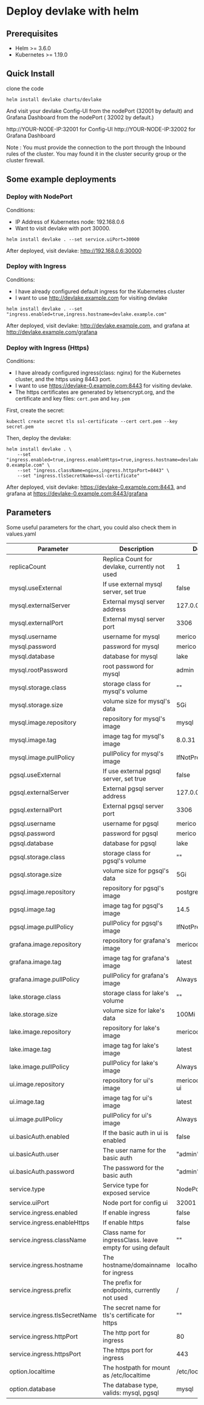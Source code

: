 # Deploy devlake with helm

## Prerequisites

- Helm >= 3.6.0
- Kubernetes >= 1.19.0


## Quick Install

clone the code
```
helm install devlake charts/devlake
```

And visit your devlake Config-UI  from the nodePort (32001 by default) and Grafana Dashboard from the nodePort ( 32002 by default.)

http://YOUR-NODE-IP:32001 for Config-UI
http://YOUR-NODE-IP:32002 for Grafana Dashboard

Note : You must provide the connection to the port through the Inbound rules of the cluster. You may found it in the cluster security group or the cluster firewall.


## Some example deployments

### Deploy with NodePort

Conditions:
 - IP Address of Kubernetes node: 192.168.0.6
 - Want to visit devlake with port 30000.

```
helm install devlake . --set service.uiPort=30000
```

After deployed, visit devlake: http://192.168.0.6:30000

### Deploy with Ingress

Conditions:
 - I have already configured default ingress for the Kubernetes cluster
 - I want to use http://devlake.example.com for visiting devlake

```
helm install devlake . --set "ingress.enabled=true,ingress.hostname=devlake.example.com"
```

After deployed, visit devlake: http://devlake.example.com, and grafana at http://devlake.example.com/grafana

### Deploy with Ingress (Https)

Conditions:
 - I have already configured ingress(class: nginx) for the Kubernetes cluster, and the https using 8443 port.
 - I want to use https://devlake-0.example.com:8443 for visiting devlake.
 - The https certificates are generated by letsencrypt.org, and the certificate and key files: `cert.pem` and `key.pem`

First, create the secret:
```
kubectl create secret tls ssl-certificate --cert cert.pem --key secret.pem
```

Then, deploy the devlake:
```
helm install devlake . \
    --set "ingress.enabled=true,ingress.enableHttps=true,ingress.hostname=devlake-0.example.com" \
    --set "ingress.className=nginx,ingress.httpsPort=8443" \
    --set "ingress.tlsSecretName=ssl-certificate"
```

After deployed, visit devlake: https://devlake-0.example.com:8443, and grafana at https://devlake-0.example.com:8443/grafana


## Parameters

Some useful parameters for the chart, you could also check them in values.yaml

| Parameter                     | Description                                                | Default             |
| ----------------------------- | ---------------------------------------------------------- | ------------------- |
| replicaCount                  | Replica Count for devlake, currently not used              | 1                   |
| mysql.useExternal             | If use external mysql server, set true                     | false               |
| mysql.externalServer          | External mysql server address                              | 127.0.0.1           |
| mysql.externalPort            | External mysql server port                                 | 3306                |
| mysql.username                | username for mysql                                         | merico              |
| mysql.password                | password for mysql                                         | merico              |
| mysql.database                | database for mysql                                         | lake                |
| mysql.rootPassword            | root password for mysql                                    | admin               |
| mysql.storage.class           | storage class for mysql's volume                           | ""                  |
| mysql.storage.size            | volume size for mysql's data                               | 5Gi                 |
| mysql.image.repository        | repository for mysql's image                               | mysql               |
| mysql.image.tag               | image tag for mysql's image                                | 8.0.31              |
| mysql.image.pullPolicy        | pullPolicy for mysql's image                               | IfNotPresent        |
| pgsql.useExternal             | If use external pgsql server, set true                     | false               |
| pgsql.externalServer          | External pgsql server address                              | 127.0.0.1           |
| pgsql.externalPort            | External pgsql server port                                 | 3306                |
| pgsql.username                | username for pgsql                                         | merico              |
| pgsql.password                | password for pgsql                                         | merico              |
| pgsql.database                | database for pgsql                                         | lake                |
| pgsql.storage.class           | storage class for pgsql's volume                           | ""                  |
| pgsql.storage.size            | volume size for pgsql's data                               | 5Gi                 |
| pgsql.image.repository        | repository for pgsql's image                               | postgres            |
| pgsql.image.tag               | image tag for pgsql's image                                | 14.5                |
| pgsql.image.pullPolicy        | pullPolicy for pgsql's image                               | IfNotPresent        |
| grafana.image.repository      | repository for grafana's image                             | mericodev/grafana   |
| grafana.image.tag             | image tag for grafana's image                              | latest              |
| grafana.image.pullPolicy      | pullPolicy for grafana's image                             | Always              |
| lake.storage.class            | storage class for lake's volume                            | ""                  |
| lake.storage.size             | volume size for lake's data                                | 100Mi               |
| lake.image.repository         | repository for lake's image                                | mericodev/lake      |
| lake.image.tag                | image tag for lake's image                                 | latest              |
| lake.image.pullPolicy         | pullPolicy for lake's image                                | Always              |
| ui.image.repository           | repository for ui's image                                  | mericodev/config-ui |
| ui.image.tag                  | image tag for ui's image                                   | latest              |
| ui.image.pullPolicy           | pullPolicy for ui's image                                  | Always              |
| ui.basicAuth.enabled          | If the basic auth in ui is enabled                         | false               |
| ui.basicAuth.user             | The user name for the basic auth                           | "admin"             |
| ui.basicAuth.password         | The password for the basic auth                            | "admin"             |
| service.type                  | Service type for exposed service                           | NodePort            |
| service.uiPort                | Node port for config ui                                    | 32001               |
| service.ingress.enabled       | If enable ingress                                          | false               |
| service.ingress.enableHttps   | If enable https                                            | false               |
| service.ingress.className     | Class name for ingressClass. leave empty for using default | ""                  |
| service.ingress.hostname      | The hostname/domainname for ingress                        | localhost           |
| service.ingress.prefix        | The prefix for endpoints, currently not used               | /                   |
| service.ingress.tlsSecretName | The secret name for tls's certificate for https            | ""                  |
| service.ingress.httpPort      | The http port for ingress                                  | 80                  |
| service.ingress.httpsPort     | The https port for ingress                                 | 443                 |
| option.localtime              | The hostpath for mount as /etc/localtime                   | /etc/localtime      |
| option.database               | The database type, valids: mysql, pgsql                    | mysql               |
